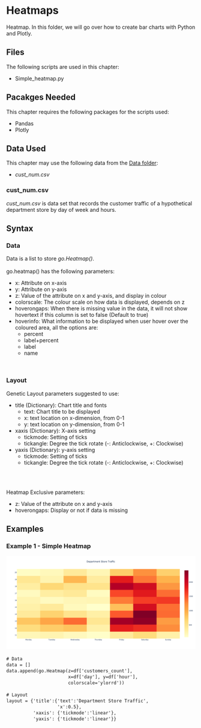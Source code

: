 # Heatmaps
Heatmap. In this folder, we will go over how to create bar charts with Python and Plotly.

## Files
The following scripts are used in this chapter:
<ul>
	<li>Simple_heatmap.py</li>
</ul>

## Pacakges Needed
This chapter requires the following packages for the scripts used:
<ul>
	<li>Pandas</li>
	<li>Plotly</li>
</ul>

## Data Used
This chapter may use the following data from the [Data folder](../Data):
<ul>
	<li><i>cust_num.csv</i></li>
</ul>

### cust_num.csv
<i>cust_num.csv</i> is data set that records the customer traffic of a hypothetical department store by day of week and hours.

## Syntax
### Data
Data is a list to store <i>go.Heatmap()</i>.
<br><br>
go.heatmap() has the following parameters:
<ul>
	<li>x: Attribute on x-axis</li>
	<li>y: Attribute on y-axis</li>
	<li>z: Value of the attribute on x and y-axis, and display in colour</li>
	<li>colorscale: The colour scale on how data is displayed, depends on z</li>
	<li>hoverongaps: When there is missing value in the data, it will not show hovertext if this column is set to false (Default to true)</li>
	<li>hoverinfo: What information to be displayed when user hover over the coloured area, all the options are:
		<ul>
			<li>percent</li>
			<li>label+percent</li>
			<li>label</li>
			<li>name</li>
		</ul></li>
</ul>
<br>


### Layout
Genetic Layout parameters suggested to use:
<ul>
	<li>title (Dictionary): Chart title and fonts 
		<ul>
			<li>text: Chart title to be displayed</li>
			<li>x: text location on x-dimension, from 0-1</li>
			<li>y: text location on y-dimension, from 0-1</li>
		</ul></li>
	<li>xaxis (Dictionary): X-axis setting
		<ul>
			<li>tickmode: Setting of ticks</li>
			<li>tickangle: Degree the tick rotate (-: Anticlockwise, +: Clockwise)</li>
		</ul></li>
	<li>yaxis (Dictionary): y-axis setting
		<ul>
			<li>tickmode: Setting of ticks</li>
			<li>tickangle: Degree the tick rotate (-: Anticlockwise, +: Clockwise)</li>
		</ul></li>
</ul>
<br><br>

Heatmap Exclusive parameters:
<ul>
	<li>z: Value of the attribute on x and y-axis</li>
	<li>hoverongaps: Display or not if data is missing</li>
</ul>

## Examples
### Example 1 - Simple Heatmap
<img src=simpleheatmap.png>

```
# Data
data = []
data.append(go.Heatmap(z=df['customers_count'],
	                   x=df['day'], y=df['hour'],
	                   colorscale='ylorrd'))

# Layout
layout = {'title':{'text':'Department Store Traffic',
	               'x':0.5},
	      'xaxis': {'tickmode':'linear'},
	      'yaxis': {'tickmode':'linear'}}

```

